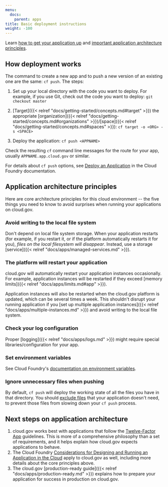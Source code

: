 ```yaml
---
menu:
  docs:
    parent: apps
title: Basic deployment instructions
weight: -100
---
```


Learn [how to get your application up](#how-deployment-works) and [important application architecture principles](#application-architecture-principles).

## How deployment works

The command to create a new app and to push a new version of an existing one are the same: `cf push`. The steps:

1. Set up your local directory with the code you want to deploy. For example, if you use Git, check out the code you want to deploy: `git checkout master`

1. [Target]({{< relref "docs/getting-started/concepts.md#target" >}}) the appropriate [organization]({{< relref "docs/getting-started/concepts.md#organizations" >}})/[space]({{< relref "docs/getting-started/concepts.md#spaces" >}}): `cf target -o <ORG> -s <SPACE>`
1. Deploy the application: `cf push <APPNAME>`

Check the resulting `cf` command line messages for the route for your app, usually `APPNAME.app.cloud.gov` or similar.

For details about `cf push` options, see [Deploy an Application](https://docs.cloudfoundry.org/devguide/deploy-apps/deploy-app.html) in the Cloud Foundry documentation.

## Application architecture principles

Here are core architecture principles for this cloud environment -- the five things you need to know to avoid surprises when running your applications on cloud.gov.

### Avoid writing to the local file system

Don't depend on local file system storage. When your application restarts (for example, if you restart it, or if the platform automatically restarts it for you), *files on the local filesystem will disappear*. Instead, use a storage [service]({{< relref "docs/apps/managed-services.md" >}}).

### The platform will restart your application

cloud.gov will automatically restart your application instances occasionally. For example, application instances will be restarted if they exceed [memory limits]({{< relref "docs/apps/limits.md#app" >}}).

Application instances will also be restarted when the cloud.gov platform is updated, which can be several times a week. This shouldn't disrupt your running application if you [set up multiple application instances]({{< relref "docs/apps/multiple-instances.md" >}}) and avoid writing to the local file system.

### Check your log configuration

Proper [logging]({{< relref "docs/apps/logs.md" >}}) might require special libraries/configuration for your app.

### Set environment variables

See Cloud Foundry's [documentation on environment variables](https://docs.cloudfoundry.org/devguide/deploy-apps/environment-variable.html).

### Ignore unnecessary files when pushing

By default, `cf push` will deploy the working state of all the files you have in that directory. You should [exclude files](https://docs.cloudfoundry.org/devguide/deploy-apps/prepare-to-deploy.html#exclude) that your application doesn't need, to prevent those files from slowing down your `cf push` process.

## Next steps on application architecture

1. cloud.gov works best with applications that follow the [Twelve-Factor App](http://12factor.net/) guidelines. This is more of a comprehensive philosophy than a set of requirements, and it helps explain how cloud.gov expects applications to behave.
1. The Cloud Foundry [Considerations for Designing and Running an Application in the Cloud](https://docs.cloudfoundry.org/devguide/deploy-apps/prepare-to-deploy.html) apply to cloud.gov as well, including more details about the core principles above.
1. The cloud.gov [production-ready guide]({{< relref "docs/apps/production-ready.md" >}}) explains how to prepare your application for success in production on cloud.gov.
